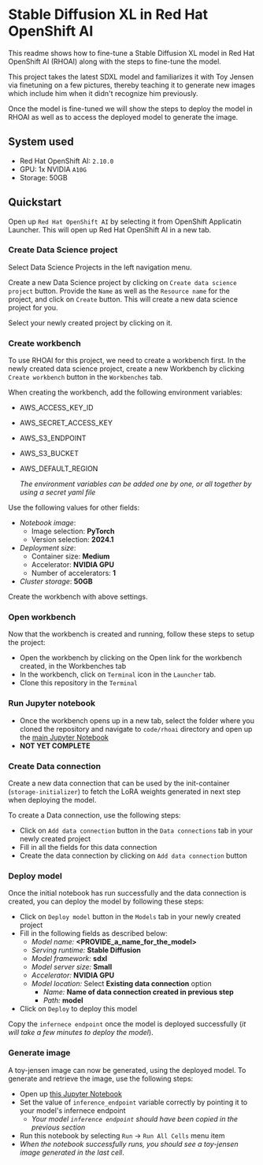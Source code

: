 # Stable Diffusion XL in Red Hat OpenShift AI

This readme shows how to fine-tune a Stable Diffusion XL model in Red Hat OpenShift AI (RHOAI) along with the steps to fine-tune the model. 

This project takes the latest SDXL model and familiarizes it with Toy Jensen via finetuning on a few pictures, thereby teaching it to generate new images which include him when it didn't recognize him previously.

Once the model is fine-tuned we will show the steps to deploy the model in RHOAI as well as to access the deployed model to generate the image.


## System used
* Red Hat OpenShift AI: `2.10.0`
* GPU: 1x NVIDIA `A10G`
* Storage: 50GB


## Quickstart

Open up `Red Hat OpenShift AI` by selecting it from OpenShift Applicatin Launcher. This will open up Red Hat OpenShift AI in a new tab.

### Create Data Science project
Select Data Science Projects in the left navigation menu.

Create a new Data Science project by clicking on `Create data science project` button.
Provide the `Name` as well as the `Resource name` for the project, and click on `Create` button. This will create a new data science project for you.

Select your newly created project by clicking on it.

### Create workbench
To use RHOAI for this project, we need to create a workbench first. In the newly created data science project, create a new Workbench by clicking `Create workbench` button in the `Workbenches` tab.

When creating the workbench, add the following environment variables:
* AWS_ACCESS_KEY_ID
* AWS_SECRET_ACCESS_KEY
* AWS_S3_ENDPOINT
* AWS_S3_BUCKET
* AWS_DEFAULT_REGION

  _The environment variables can be added one by one, or all together by using a secret yaml file_

Use the following values for other fields:
* _Notebook image_:
  * Image selection: **PyTorch**
  * Version selection: **2024.1**
* _Deployment size_:
  * Container size: **Medium**
  * Accelerator: **NVIDIA GPU**
  * Number of accelerators: **1**
* _Cluster storage_: **50GB**

Create the workbench with above settings.

### Open workbench
Now that the workbench is created and running, follow these steps to setup the project:
* Open the workbench by clicking on the Open link for the workbench created, in the Workbenches tab
* In the workbench, click on `Terminal` icon in the `Launcher` tab.
* Clone this repository in the `Terminal`

### Run Jupyter notebook
* Once the workbench opens up in a new tab, select the folder where you cloned the repository and navigate to `code/rhoai` directory and open up the [main Jupyter Notebook](./FineTuning-SDXL.ipynb)
* **NOT YET COMPLETE**


### Create Data connection
Create a new data connection that can be used by the init-container (`storage-initializer`) to fetch the LoRA weights generated in next step when deploying the model.

To create a Data connection, use the following steps:
* Click on `Add data connection` button in the  `Data connections` tab in your newly created project
* Fill in all the fields for this data connection
* Create the data connection by clicking on `Add data connection` button

### Deploy model
Once the initial notebook has run successfully and the data connection is created, you can deploy the model by following these steps:
* Click on `Deploy model` button in the  `Models` tab in your newly created project
* Fill in the following fields as described below:
  * _Model name:_ **<PROVIDE_a_name_for_the_model>**
  * _Serving runtime:_ **Stable Diffusion**
  * _Model framework:_ **sdxl**
  * _Model server size:_ **Small**
  * _Accelerator:_ **NVIDIA GPU**
  * _Model location:_ Select **Existing data connection** option
    * _Name:_ **Name of data connection created in previous step**
    * _Path:_ **model**
* Click on `Deploy` to deploy this model

Copy the `infernece endpoint` once the model is deployed successfully (_it will take a few minutes to deploy the model_).

### Generate image
A toy-jensen image can now be generated, using the deployed model. To generate and retrieve the image, use the following steps:
* Open up [this Jupyter Notebook](./GenerateImageUsingModel.ipynb)
* Set the value of `inference_endpoint` variable correctly by pointing it to your model's infernece endpoint
  * _Your model `inference endpoint` should have been copied in the previous section_
* Run this notebook by selecting `Run` -> `Run All Cells` menu item
* _When the notebook successfully runs, you should see a toy-jensen image generated in the last cell_.
